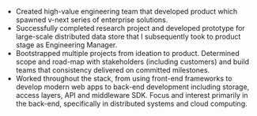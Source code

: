 - Created high-value engineering team that developed product which spawned v-next series of enterprise solutions.
- Successfully completed research project and developed prototype for large-scale distributed data store that I subsequently took to product stage as Engineering Manager.
- Bootstrapped multiple projects from ideation to product. Determined scope and road-map with stakeholders (including customers) and build teams that consistency delivered on committed milestones.
- Worked throughout the stack, from using front-end frameworks to develop modern web apps to back-end development including storage, access layers, API and middleware SDK. Focus and interest primarily in the back-end, specifically in distributed systems and cloud computing.
